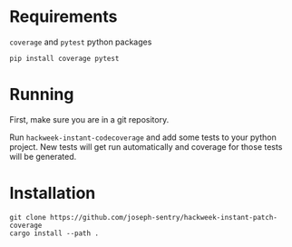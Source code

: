 # Requirements

`coverage` and `pytest` python packages

```
pip install coverage pytest
```

# Running

First, make sure you are in a git repository.

Run `hackweek-instant-codecoverage` and add some tests to your python
project. New tests will get run automatically and coverage for those tests
will be generated.

# Installation

```
git clone https://github.com/joseph-sentry/hackweek-instant-patch-coverage
cargo install --path .
```